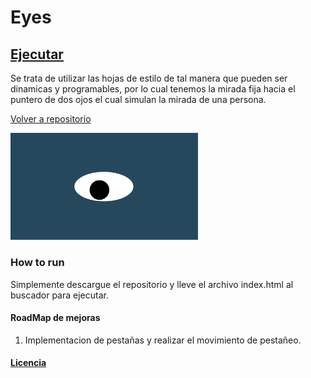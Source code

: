 # Eyes
## <a href="https://rolandovaldir.github.io/Portfolio_Eyes/">Ejecutar</a>
Se trata de utilizar las hojas de estilo de tal manera que pueden ser dinamicas y programables, por lo cual tenemos la mirada fija hacia el puntero de dos ojos el cual simulan la mirada de una persona.</p>
<a href="https://github.com/rolandovaldir/rolandovaldir.github.io">Volver a repositorio</a></p>
<img src= "oneeye.png" width='300'/>
### How to run
Simplemente descargue el repositorio y lleve el archivo index.html al buscador para ejecutar.
#### RoadMap de mejoras
1. Implementacion de pestañas y realizar el movimiento de pestañeo.
#### <a href="https://github.com/rolandovaldir/Portfolio_Eyes/blob/main/LICENSE"> Licencia </a>
